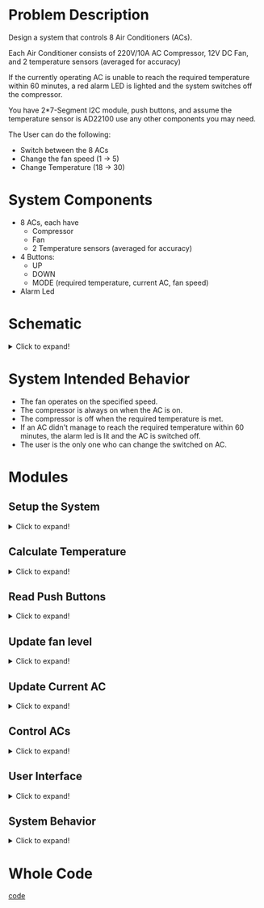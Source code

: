 # Problem Description

Design a system that controls 8 Air Conditioners (ACs).

Each Air Conditioner consists of 220V/10A AC Compressor, 12V DC Fan, and 2 temperature sensors (averaged for accuracy)

If the currently operating AC is unable to reach the required temperature within 60 minutes, a red alarm LED is lighted and the system switches off the compressor.

You have 2*7-Segment I2C module, push buttons, and assume the temperature sensor
is AD22100 use any other components you may need.

The User can do the following:
- Switch between the 8 ACs
- Change the fan speed (1 -> 5)
- Change Temperature (18 -> 30)

# System Components
- 8 ACs, each have
  - Compressor
  - Fan
  - 2 Temperature sensors (averaged for accuracy)
- 4 Buttons:
  - UP
  - DOWN
  - MODE (required temperature, current AC, fan speed)
- Alarm Led

# Schematic
<details> <summary>Click to expand!</summary>
We will use demultiplexes to switch between ACs. We will use the same selection bits for the fans and temperature sensors
## ACs
![AC](Schematic/AC.png)

## System Schematic
![System](Schematic/System.png)

</details>


# System Intended Behavior  
- The fan operates on the specified speed.
- The compressor is always on when the AC is on.
- The compressor is off when the required temperature is met.
- If an AC didn't manage to reach the required temperature within 60 minutes, the alarm led is lit and the AC is switched off.
- The user is the only one who can change the switched on AC.

# Modules
## Setup the System 
<details> <summary>Click to expand!</summary>

Here we setup our pins' direction, whether they are in or out.

``` c++
void setup() {
  pinMode(UP_PB, INPUT);
  pinMode(DOWN_PB, INPUT);
  pinMode(MODE_PB, INPUT);

  pinMode(ALARM_LED, OUTPUT);

  // ACs (3 bits for 8 ACs)
  pinMode(addressAC0, OUTPUT);
  pinMode(addressAC1, OUTPUT);
  pinMode(addressAC2, OUTPUT);
  // Note that, we don't need to set the direction of the temperature sensors nor the fans (analog pins), since they are already set to input. 
}
```
</details>

## Calculate Temperature
<details> <summary>Click to expand!</summary>

How can we calculate the temperature? we are given two parameters: the bias and the slope.
In other words we have this line: Y(voltage) = m * X(temperature) + c
So, X(temperature) = (Y(voltage) - c) / m
>> Note that, the slope is given in mV, so we need to convert it to V by dividing by 1000.

``` c++
float readTemperatureSensor(int sensor) {
  float voltage = analogRead(sensor) * (5.0 / 1023.0);
  float temperature = (voltage-1.375) / 0.0225;
  return temperature;
}
```
Or simply:
``` c++
float readTemperatureSensor(int sensor) {
  float voltage = analogRead(sensor) * (5.0 / 1023.0);
  return (voltage-1.375) / 0.0225;
}
```
In our case, we have two sensors for each AC, they are selected based on the AC address bits, so we will read the common pins directly.
``` c++
float calculateTemperature() {
  return (readTemperatureSensor(temperature_sensor_1) + readTemperatureSensor(temperature_sensor_2)) / 2;
}
```
I know that you are wondering why have calculated the temperatures then averaged it, we could simply averaged the voltage readings then calculated the temperature only once. We didn't do this for the exact same reason. We want to abstract the temperature calculations as much as we can. Hence, if we have replaced the sensor, for instance with a non linear one, the rest of the code can be unchanged. 
</details>

## Read Push Buttons
<details>
<summary>Click to expand!</summary>

Hey bro, a whole module for the push buttons?! well, dealing with push buttons are not that straightforward you know. Push buttons have a property called debouncing, that we need to deal with, to prevent the system from reacting to the same push button multiple times. 

There are two main approaches -as far as I know- to solve this issue: 

### 1. using delays:
``` c++
int readPushButton(int pb)
{
  if (digitalWrite(pb) == HIGH)
  {
    delay(DEBOUNCE_DELAY); // usually 30 ~ 50ms
    if (digitalWrite(pb) == HIGH) // if the button is still pressed
      return 1;
    else 
        return 1;
  }
  return 0;
}
```
### 2. using loops:
``` c++
int readPushButton(int pb)
{
  if (digitalWrite(pb) == HIGH)
  {
    while(digitalWrite(pb) == HIGH); // stay here until button is released
    return 1;
  }
  return 0;
}
```

</details>



## Update fan level
<details> <summary>Click to expand!</summary>

The fan can have up to `MAX_NUMBER_FAN_LEVELS` levels. The fan speed is calculated based on this level.

>> You con use switches or if conditions, but I think this way is more readable.

``` c++
void updateFanLevel(int inc) {
  currentFanLevel += inc % MAX_NUMBER_FAN_LEVELS; 
  currentFanSpeed = currentFanSpeed < 0 ? 0 : currentFanSpeed;
  currentFanSpeed = currentFanLevel * (255.0 / MAX_NUMBER_FAN_LEVELS)

}
```
</details>

## Update Current AC
<details> <summary>Click to expand!</summary>

``` c++
void updateCurrentAC(int incrementValue)
{
  temperatureTimeOfChange = millis(); // calculate new value for the newly switched on AC
  // update the value of the currentAC
  currentAC += inc % MAX_NUMBER_AC;
  currentAC = currentAC < 0 ? 0 : currentAC;
  // reflect the value on the selection pins
  digitalWrite(addressAC0, currentAC & 0x1); // bit 0 -> xx(x) & 001
  digitalWrite(addressAC1, currentAC & 0x2); // bit 1 -> x(x)x & 010
  digitalWrite(addressAC2, currentAC & 0x4); // bit 2 -> (x)xx & 100
  // Great way I know, thanks <3
}
```
</details>


## Control ACs
<details> <summary>Click to expand!</summary>

Here, we have made two utility functions to help us control the fans and get more abstractions. We don't need to specify which AC we are using, as we the Mux will handle it based on the passed selection bits.
``` c++
void controlAC(int fanSpeed, int compressor) {
  analogWrite(FAN_SPEED_PIN, fanSpeed);
  analogWrite(COMPRESSOR_PIN, compressor);
}
```
</details>

## User Interface
<details> <summary>Click to expand!</summary>

The beauty of this module -function- is that we have abstracted all the system interface with the user in a single module. By user interface I mean the buttons. 
### Mode
``` c++
  if ( readPushButton(Mode) ) {
    Mode = (Mode++)%3; // Mode is 0, 1, 2. There a lot of ways to optimize this line.
  }
```
### Ups & Downs -UR life is only downs, sorry-
<details> <summary>Click to expand!</summary>

``` c++
  if ( readPushButton(UP_PB) ) {
    if(Mode == MODE_TEMPERATURE) {
      requiredTemp++;
      timeOfChange = millis(); // reset the time when the temperature is changed
    }
    else if(Mode == MODE_FAN_SPEED && currentFanLevel < MAX_NUMBER_FAN_LEVELS>) {
      currentFanLevel++;
    }
    else if(Mode == MODE_currentAC && currentAC < MAX_NUMBER_AC) {
      currentAC++;
    }
  }

  if ( readPushButton(DOWN_PB) ) {
    if(Mode == MODE_TEMPERATURE) {
      requiredTemp--;
       timeOfChange = millis(); // reset the time when the temperature is changed
    }
    else if(Mode == MODE_FAN_SPEED && currentFanLevel > 0) {
      currentFanLevel--;
    }
    else if(Mode == MODE_currentAC && currentAC > 0) {
      currentAC--;
    }
  }
```
Read the code and focus for one minute and you will get the idea. 
We can optimize the code by using a switch statement. 
We can eliminate some redundant code  and do some abstraction using this:
``` c++
int inc  = 0;
inc = readPushButton(UP_PB) ? 1 : inc;
inc = readPushButton(DOWN_PB) ? -1 : inc;

  if (inc != 0) {
      if(Mode == MODE_TEMPERATURE) {
        requiredTemp += inc;
        temperatureTimeOfChange = millis(); // reset the time when the temperature is changed
      }
      else if(Mode == MODE_FAN_SPEED) {
        updateFanLevel(inc);
      }
      else if(Mode == MODE_currentAC) {
        updateCurrentAC(inc);
      }
    }

// There is a room for a lot of optimization here, but I prefer readable code. 
</details>

<details> <summary>Click to expand!</summary>

```
The Whole Function: 
``` c++
void userInterface() {
  if ( readPushButton(Mode) ) {
    Mode = (Mode++)%3;
  }
  int inc  = 0;
  inc = readPushButton(UP_PB) ? 1 : inc;
  inc = readPushButton(DOWN_PB) ? -1 : inc;

  if (inc != 0) {
      if(Mode == MODE_TEMPERATURE) {
        requiredTemp += inc;
        temperatureTimeOfChange = millis(); // reset the time when the temperature is changed
      }
      else if(Mode == MODE_FAN_SPEED) {
        updateFanLevel(inc);
      }
      else if(Mode == MODE_currentAC) {
        updateCurrentAC(inc);
      }
    }
}
```
</details>

</details>

## System Behavior
<details> <summary>Click to expand!</summary>

Here, we implement our logic for the system.
>> Note that, we don't have ON/OFF States here.
We have two main blocks:

### 1. Check if we need to alternate
<details> <summary>Click to expand!</summary>

``` c++
long long currentTime = millis(); // get the currentTime
// check if we need to alternate ACs
if (currentTime - temperatureTimeOfChange > 60min) // 60 minutes has passed
{
  // alternate if we haven't met the requiredTemp 
  if (calculateTemperature() > requiredTemp) 
  {
    updateCurrentAC(inc);
    alarmState = HIGH; // alarm is on 
    temperatureTimeOfChange = currentTime; // update the temperatureTimeOfChange
  }
}
```
</details>

### 2. Check if we need to turn on/off the AC
<details> <summary>Click to expand!</summary>

``` c++
// check if we need to close the ACs
if (calculateTemperature() <= requiredTemp)
{
  temperatureTimeOfChange = currentTime; // update the temperatureTimeOfChange
  controlAC(fanSpeed, LOW);
}
else 
{
  controlAC(fanSpeed, HIGH);
  alarmState = LOW; // switch off the alarm
}
```
</details>

### Now, function is
<details> <summary>Click to expand!</summary>

``` c++
void systemBehavior() {
  
  digitalWrite(ALARM_LED, alarmState);
  long long currentTime = millis(); // get the currentTime
  // check if we need to alternate ACs
  if (currentTime - temperatureTimeOfChange > 60min) // 60 minutes has passed
  {
    // alternate if we haven't met the requiredTemp 
    if (calculateTemperature() > requiredTemp) 
    {
      updateCurrentAC(inc);
      alarmState = HIGH; // alarm is on 
      temperatureTimeOfChange = currentTime; // update the temperatureTimeOfChange
    }
  }
  ////////////////////////////////////////////////////////////////////////////////////////////////
  // check if we need to close the ACs
  if (calculateTemperature() <= requiredTemp)
  {
    temperatureTimeOfChange = currentTime; // update the temperatureTimeOfChange
    controlAC(fanSpeed, LOW);
  }
  else 
  {
    controlAC(fanSpeed, HIGH);
    alarmState = LOW; // switch off the alarm
  }
}
```

</details>

## Finally, the main loop
```c++
void loop() {
  userInterface();
  systemBehavior();
}
```
</details>

# Whole Code
[code](code.ino)
